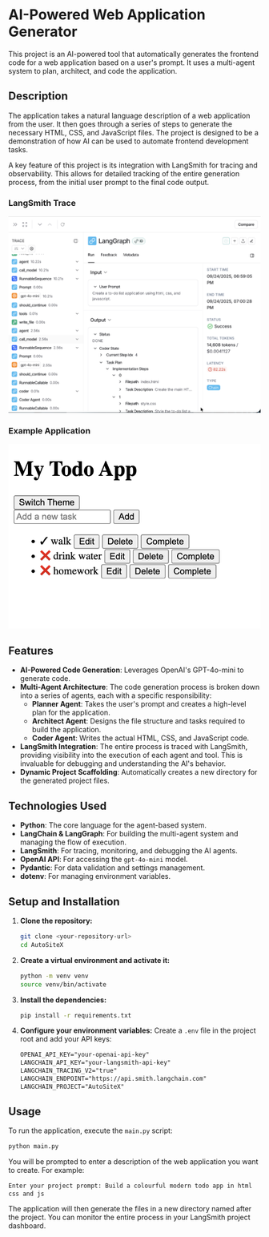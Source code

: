 # AI-Powered Web Application Generator

This project is an AI-powered tool that automatically generates the frontend code for a web application based on a user's prompt. It uses a multi-agent system to plan, architect, and code the application.

## Description

The application takes a natural language description of a web application from the user. It then goes through a series of steps to generate the necessary HTML, CSS, and JavaScript files. The project is designed to be a demonstration of how AI can be used to automate frontend development tasks.

A key feature of this project is its integration with LangSmith for tracing and observability. This allows for detailed tracking of the entire generation process, from the initial user prompt to the final code output.

### LangSmith Trace
![LangSmith Trace](assets/langsmith_screenshot.png)

### Example Application
![Example Application](assets/app_screenshot.png)

## Features

-   **AI-Powered Code Generation**: Leverages OpenAI's GPT-4o-mini to generate code.
-   **Multi-Agent Architecture**: The code generation process is broken down into a series of agents, each with a specific responsibility:
    -   **Planner Agent**: Takes the user's prompt and creates a high-level plan for the application.
    -   **Architect Agent**: Designs the file structure and tasks required to build the application.
    -   **Coder Agent**: Writes the actual HTML, CSS, and JavaScript code.
-   **LangSmith Integration**: The entire process is traced with LangSmith, providing visibility into the execution of each agent and tool. This is invaluable for debugging and understanding the AI's behavior.
-   **Dynamic Project Scaffolding**: Automatically creates a new directory for the generated project files.

## Technologies Used

-   **Python**: The core language for the agent-based system.
-   **LangChain & LangGraph**: For building the multi-agent system and managing the flow of execution.
-   **LangSmith**: For tracing, monitoring, and debugging the AI agents.
-   **OpenAI API**: For accessing the `gpt-4o-mini` model.
-   **Pydantic**: For data validation and settings management.
-   **dotenv**: For managing environment variables.

## Setup and Installation

1.  **Clone the repository:**
    ```bash
    git clone <your-repository-url>
    cd AutoSiteX
    ```

2.  **Create a virtual environment and activate it:**
    ```bash
    python -m venv venv
    source venv/bin/activate
    ```

3.  **Install the dependencies:**
    ```bash
    pip install -r requirements.txt
    ```

4.  **Configure your environment variables:**
    Create a `.env` file in the project root and add your API keys:
    ```
    OPENAI_API_KEY="your-openai-api-key"
    LANGCHAIN_API_KEY="your-langsmith-api-key"
    LANGCHAIN_TRACING_V2="true"
    LANGCHAIN_ENDPOINT="https://api.smith.langchain.com"
    LANGCHAIN_PROJECT="AutoSiteX"
    ```

## Usage

To run the application, execute the `main.py` script:

```bash
python main.py
```

You will be prompted to enter a description of the web application you want to create. For example:

```
Enter your project prompt: Build a colourful modern todo app in html css and js
```

The application will then generate the files in a new directory named after the project. You can monitor the entire process in your LangSmith project dashboard.
